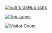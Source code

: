 
[![vutr's GitHub stats](https://github-readme-stats.vercel.app/api?username=vutran1710&show_icons=true&theme=onedark)](https://github.com/vutran1710/vutran1710)

[![Top Langs](https://github-readme-stats.vercel.app/api/top-langs/?username=vutran1710)](https://github.com/vutran1710/github-readme-stats)

![Visitor Count](https://profile-counter.glitch.me/vutran1710/count.svg)

<!--
**vutran1710/vutran1710** is a ✨ _special_ ✨ repository because its `README.md` (this file) appears on your GitHub profile.

Here are some ideas to get you started:

- 🔭 I’m currently working on ...
- 🌱 I’m currently learning ...
- 👯 I’m looking to collaborate on ...
- 🤔 I’m looking for help with ...
- 💬 Ask me about ...
- 📫 How to reach me: ...
- 😄 Pronouns: ...
- ⚡ Fun fact: ...
-->
